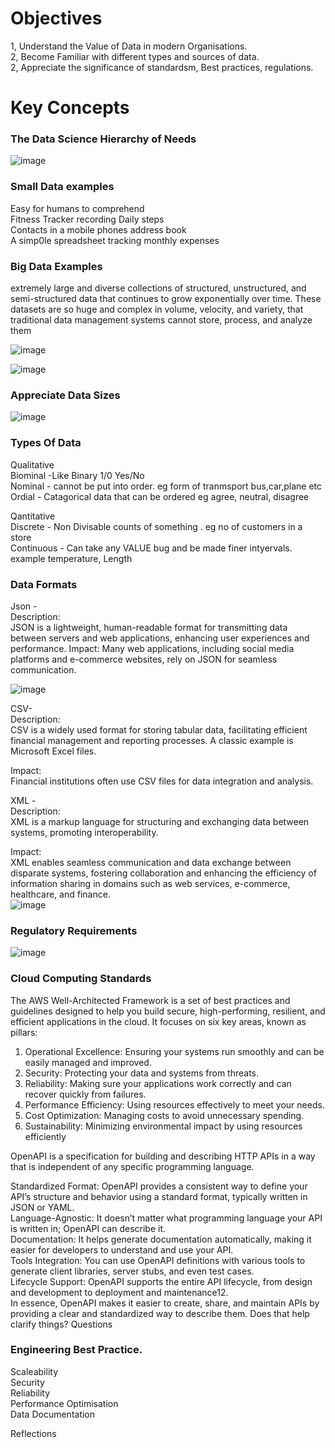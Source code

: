# Objectives

 1, Understand the Value of Data in modern Organisations.  
 2, Become Familiar with different types and sources of data.  
 2, Appreciate the significance of standardsm, Best practices, regulations.  


# Key Concepts
### The Data Science Hierarchy of Needs

![image](https://github.com/user-attachments/assets/ac4bee35-ea2d-417a-87a6-12edbd166dda)

### Small Data examples
  Easy for humans to comprehend  
  Fitness Tracker recording Daily steps  
  Contacts in a mobile phones address book  
  A simp0le spreadsheet tracking monthly expenses  

  ### Big Data Examples
   extremely large and diverse collections of structured, unstructured, and semi-structured data that continues to grow exponentially over time. 
    These datasets are so huge and complex in volume, velocity, and variety, that traditional data management systems cannot store, process, and analyze them

![image](https://github.com/user-attachments/assets/1ed9451d-e900-4cd3-9490-ecc4e1876ba5)

![image](https://github.com/user-attachments/assets/63a94ae3-c0fd-43d5-9cdc-5b21e89c2655)

### Appreciate Data Sizes

![image](https://github.com/user-attachments/assets/f3721d80-26a7-4063-b630-c1e81d462dad)

### Types Of Data
  Qualitative  
    Biominal -Like Binary 1/0 Yes/No  
    Nominal - cannot be put into order. eg form of tranmsport bus,car,plane etc  
    Ordial - Catagorical data that can be ordered eg agree, neutral, disagree  

  Qantitative  
    Discrete - Non Divisable counts of something . eg no of customers in a store  
    Continuous - Can take any VALUE bug and be made finer intyervals. example temperature, Length  

### Data Formats
   Json -  
      Description:  
        JSON is a lightweight, human-readable format for transmitting data between servers and web applications,
        enhancing user experiences and performance. 
     Impact: 
       Many web applications, including social media platforms and e-commerce websites, rely on JSON for seamless communication.
       
   ![image](https://github.com/user-attachments/assets/aa85f2a2-b8ff-44cf-819b-5f5db2a71a78)

  CSV-  
    Description:   
      CSV is a widely used format for storing tabular data, facilitating efficient financial management and reporting processes. 
      A classic example is Microsoft Excel files.  
  
   Impact:   
      Financial institutions often use CSV files for data integration and analysis.  
  
  XML -  
    Description:   
      XML is a markup language for structuring and exchanging data between systems, promoting interoperability.  
  
  Impact:   
    XML enables seamless communication and data exchange between disparate systems, fostering collaboration and enhancing the efficiency of information sharing in domains such as web services, e-commerce, healthcare, and finance.  
  ![image](https://github.com/user-attachments/assets/d5eaa3a5-930c-47be-b966-b9783ef3ab08)

   ### Regulatory Requirements

   ![image](https://github.com/user-attachments/assets/cb99f9f5-d2f9-4d4f-8ff1-71643c171397)
   
  ### Cloud Computing Standards

  
The AWS Well-Architected Framework is a set of best practices and guidelines designed to help you build secure, high-performing, resilient, and efficient applications in the cloud. It focuses on six key areas, known as pillars:  
  
1. Operational Excellence: Ensuring your systems run smoothly and can be easily managed and improved.  
2. Security: Protecting your data and systems from threats.  
3. Reliability: Making sure your applications work correctly and can recover quickly from failures.  
4. Performance Efficiency: Using resources effectively to meet your needs.  
5. Cost Optimization: Managing costs to avoid unnecessary spending.  
6. Sustainability: Minimizing environmental impact by using resources efficiently  
  
OpenAPI is a specification for building and describing HTTP APIs in a way that is independent of any specific programming language.  

Standardized Format: OpenAPI provides a consistent way to define your API’s structure and behavior using a standard format, typically written in JSON or YAML.  
Language-Agnostic: It doesn’t matter what programming language your API is written in; OpenAPI can describe it.  
Documentation: It helps generate documentation automatically, making it easier for developers to understand and use your API.  
Tools Integration: You can use OpenAPI definitions with various tools to generate client libraries, server stubs, and even test cases.  
Lifecycle Support: OpenAPI supports the entire API lifecycle, from design and development to deployment and maintenance12.  
In essence, OpenAPI makes it easier to create, share, and maintain APIs by providing a clear and standardized way to describe them. Does that help clarify things?
Questions


### Engineering Best Practice.
  Scaleability  
  Security  
  Reliability  
  Performance Optimisation  
  Data Documentation  
  

Reflections
